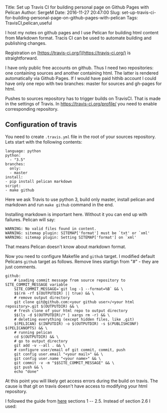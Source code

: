 Title: Set up Travis CI for building personal page on Github Pages with Pelican
Author: SergeM
Date: 2016-11-27 20:47:00
Slug: set-up-travis-ci-for-building-personal-page-on-github-pages-with-pelican
Tags: TravisCI,pelican,useful

I host my notes on github pages and I use Pelican for building html content from Markdown format. Tracis CI can be used to automate building and publishing changes. 

Registration on [https://travis-ci.org/](https://travis-ci.org/) is straightforward.

I have only public free accounts on github.  Thus I need two repositories: one containing sources and another containing html. The latter is rendered automatically via Github Pages. If I would have paid hithib account I could have only one repo with two branches: master for sources and gh-pages for html. 

Pushes to sources repository has to trigger builds on TravisCI. That is made in the settings of Travis. In https://travis-ci.org/profile/<your name> you need to enable corresponding repository.

## Configuration of travis
You need to create `.travis.yml` file in the root of your sources repository. Lets start with the following contents:
```
language: python
python:
  - "3.5"
branches:
  only:
  - master
install:
- pip install pelican markdown
script:
- make github
```

Here we ask Travis to use python 3, build only master, install pelican and markdown and run `make github` command in the end.

Installing markdown is important here. Without it you can end up with failures. Pelican will say:
```
WARNING: No valid files found in content.
WARNING: sitemap plugin: SITEMAP['format'] must be `txt' or `xml'
WARNING: sitemap plugin: Setting SITEMAP['format'] on `xml'
```
That means Pelican doesn't know about markdown format.

Now you need to configure Makefile and `github` target. I modified default Pelicans `github` target as follows. Remove lines startign from "#" - they are just comments.
```
github:
    # Loading commit message from source repository to SITE_COMMIT_MESSAGE variable
	SITE_COMMIT_MESSAGE=`git log -1 --format=%B` && \ 
	$$(rm -rf $(OUTPUTDIR) || true) && \ 
	# remove output directory
	git clone git@github.com:<your github user>/<your html repository>.git $(OUTPUTDIR) && \ 
	# fresh clone of your html repo to output directory
	$$(ls -d $(OUTPUTDIR)/* | xargs rm -r) && \ 
	# deleting everything (except hidden files, like .git)
	$(PELICAN) $(INPUTDIR) -o $(OUTPUTDIR) -s $(PUBLISHCONF) $(PELICANOPTS) && \ 
	# running pelican
	cd $(OUTPUTDIR) && \ 
	# go to output directory
	git add -v --all . && \ 
	# configure user/email of git commit, commit, push
	git config user.email "<your mail>" && \
	git config user.name "<your name>" && \
	git commit -v -m "$$SITE_COMMIT_MESSAGE" && \
	git push && \
    echo "done"
```

At this point you will likely get access errors during the build on travis. The cause is that git on travis doesn't have access to modifying your html repository.

I followed the  guide from [here](https://github.com/alrra/travis-scripts/blob/master/doc/github-deploy-keys.md) sections 1 -- 2.5. Instead of section 2.6 I used:

